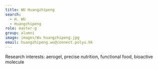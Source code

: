 ```yaml
---
title: WU Huangzhipeng
search:
  - H. WU
  - Huangzhipeng
role: master-g
group: alumni
image: images/Wu huangzhipeng.jpg
email: huangzhipeng.wu@connect.polyu.hk
---
```


Research interests: aerogel, precise nutrition, functional food, bioactive molecule

